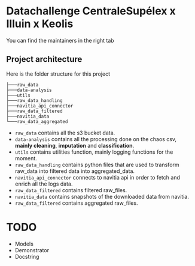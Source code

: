 # Datachallenge CentraleSupélex x Illuin x Keolis

You can find the maintainers in the right tab

## Project architecture

Here is the folder structure for this project

```
├───raw_data
├───data-analysis
├───utils
├───raw_data_handling
├───navitia_api_connector
├───raw_data_filtered
├───navitia_data
└───raw_data_aggregated
```

- `raw_data` contains all the s3 bucket data.
- `data-analysis` contains all the processing done on the chaos csv, **mainly cleaning**, **imputation** and **classification**.
- `utils` contains utilities function, mainly logging functions for the moment.
- `raw_data_handling` contains python files that are used to transform raw_data into filtered data into aggregated_data.
- `navitia_api_connector` connects to navitia api in order to fetch and enrich all the logs data.
- `raw_data_filtered` contains filtered raw_files.
- `navitia_data` contains snapshots of the downloaded data from navitia.
- `raw_data_filtered` contains aggregated raw_files.

# TODO
- Models
- Demonstrator
- Docstring